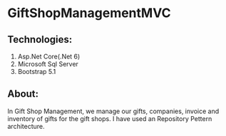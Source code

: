 # GiftShopManagementMVC
## Technologies:
 1) Asp.Net Core(.Net 6)
 2) Microsoft Sql Server
 3) Bootstrap 5.1
## About:
In Gift Shop Management, we manage our gifts, companies, invoice and inventory of gifts for the gift shops. I have used an Repository Pettern architecture.
